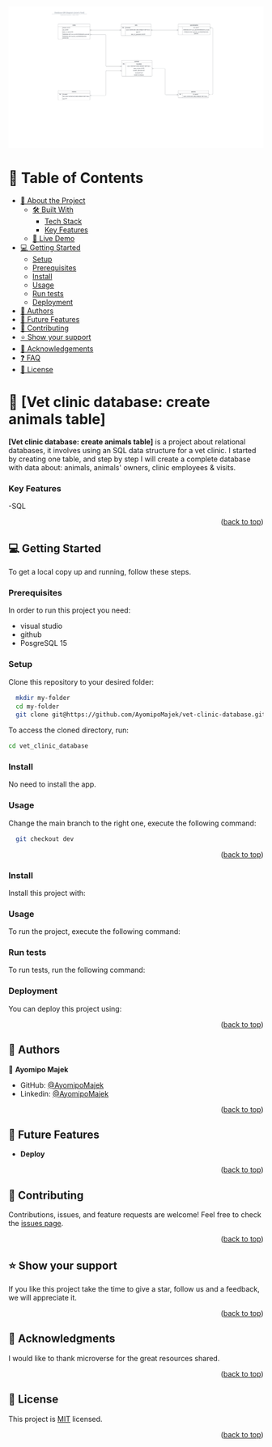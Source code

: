 <a name="readme-top"></a>
<!-- TABLE OF CONTENTS -->
<img src="./screenshots/Database ER diagram (crow's foot).jpeg" alt="Clinic diagram" width="1000px" />
<br>

</div>
<a name="readme-top"></a>

<!--
HOW TO USE:
This is an example of how you may give instructions on setting up your project locally.

Modify this file to match your project and remove sections that don't apply.

REQUIRED SECTIONS:
- Table of Contents
- About the Project
  - Built With
  - Live Demo
- Getting Started
- Authors
- Future Features
- Contributing
- Show your support
- Acknowledgements
- License

After you're finished please remove all the comments and instructions!
-->


<!-- TABLE OF CONTENTS -->

# 📗 Table of Contents

- [📖 About the Project](#about-project)
  - [🛠 Built With](#built-with)
    - [Tech Stack](#tech-stack)
    - [Key Features](#key-features)
  - [🚀 Live Demo](#live-demo)
- [💻 Getting Started](#getting-started)
  - [Setup](#setup)
  - [Prerequisites](#prerequisites)
  - [Install](#install)
  - [Usage](#usage)
  - [Run tests](#run-tests)
  - [Deployment](#triangular_flag_on_post-deployment)
- [👥 Authors](#authors)
- [🔭 Future Features](#future-features)
- [🤝 Contributing](#contributing)
- [⭐️ Show your support](#support)
- [🙏 Acknowledgements](#acknowledgements)
- [❓ FAQ](#faq)
- [📝 License](#license)

<!-- PROJECT DESCRIPTION -->

# 📖 [Vet clinic database: create animals table] <a name="about-project"></a>

**[Vet clinic database: create animals table]** is a project about relational databases, it involves using an SQL data structure for a vet clinic. I started by creating one table, and step by step I will create a complete database with data about: animals, animals' owners, clinic employees & visits.

<!-- Features -->

### Key Features <a name="key-features"></a>

-SQL

<p align="right">(<a href="#readme-top">back to top</a>)</p>


<!-- GETTING STARTED -->

## 💻 Getting Started <a name="getting-started"></a>

To get a local copy up and running, follow these steps.

### Prerequisites

In order to run this project you need:

- visual studio
- github
- PosgreSQL 15

### Setup

Clone this repository to your desired folder:

```sh
  mkdir my-folder
  cd my-folder
  git clone git@https://github.com/AyomipoMajek/vet-clinic-database.git
```

 To access the cloned directory, run:

 ```sh
 cd vet_clinic_database
 ```

### Install

No need to install the app.

### Usage

Change the main branch to the right one, execute the following command:

```sh
  git checkout dev
```

<p align="right">(<a href="#readme-top">back to top</a>)</p>


<!--
Example commands:

```sh
  cd my-flder
  git clone git@github.com:myaccount/my-project.git
```
--->

### Install

Install this project with:

<!--
Example command:

```sh
  cd my-project
  gem install
```
--->

### Usage

To run the project, execute the following command:

<!--
Example command:

```sh
  rails server
```
--->

### Run tests

To run tests, run the following command:

<!--
Example command:

```sh
  bin/rails test test/models/article_test.rb
```
--->

### Deployment

You can deploy this project using:

<!--
Example:

```sh

```
 -->

<p align="right">(<a href="#readme-top">back to top</a>)</p>

<!-- AUTHORS -->

## 👥 Authors <a name="authors"></a>

👤 **Ayomipo Majek**

- GitHub: [@AyomipoMajek](https://github.com/AyomipoMajek)
- Linkedin: [@AyomipoMajek](https://www.linkedin.com/in/ayomipomajek/)

<p align="right">(<a href="#readme-top">back to top</a>)</p>

## 🔭 Future  Features <a name="future-features"></a>

- **Deploy**

<p align="right">(<a href="#readme-top">back to top</a>)</p>


<!-- CONTRIBUTING -->

## 🤝 Contributing <a name="contributing"></a>

Contributions, issues, and feature requests are welcome!
Feel free to check the [issues page](https://github.com/AyomipoMajek/react-capstone/issues).

<p align="right">(<a href="#readme-top">back to top</a>)</p>

<!-- SUPPORT -->

## ⭐️ Show your support <a name="support"></a>

If you like this project take the time to give a star, follow us and a feedback, we will appreciate it.

<p align="right">(<a href="#readme-top">back to top</a>)</p>

<!-- ACKNOWLEDGEMENTS -->

## 🙏 Acknowledgments <a name="acknowledgements"></a>

I would like to thank microverse for the great resources shared.

<p align="right">(<a href="#readme-top">back to top</a>)</p>


<!-- LICENSE -->

## 📝 License <a name="license"></a>

This project is [MIT](MIT.md) licensed.

<p align="right">(<a href="#readme-top">back to top</a>)</p>